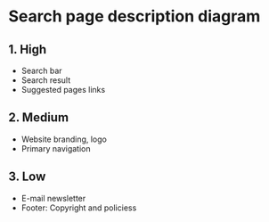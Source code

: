 # Search page description diagram

## 1. High

- Search bar
- Search result
- Suggested pages links

## 2. Medium

- Website branding, logo
- Primary navigation

## 3. Low

- E-mail newsletter
- Footer: Copyright and policiess